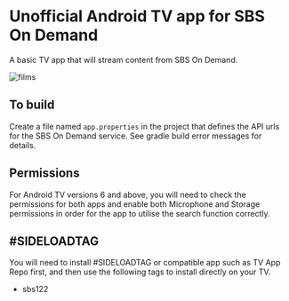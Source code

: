 # Unofficial Android TV app for SBS On Demand
A basic TV app that will stream content from SBS On Demand. 

![films](docs/sbs-films.jpg)

To build
--------
Create a file named `app.properties` in the project that defines the API urls for the SBS On Demand service.
See gradle build error messages for details.

Permissions
-----------
For Android TV versions 6 and above, you will need to check the permissions for both apps and enable both Microphone and Storage permissions in order for the app to utilise the search function correctly.

&#35;SIDELOADTAG
------------
You will need to install &#35;SIDELOADTAG or compatible app such as TV App Repo first, and then use the following tags to install directly on your TV.
- sbs122
